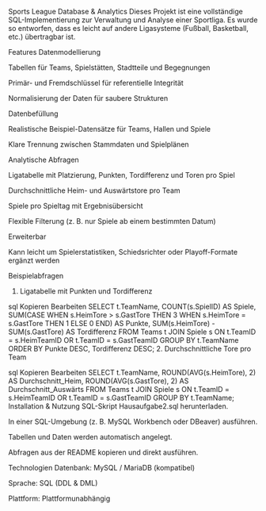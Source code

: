 Sports League Database & Analytics
Dieses Projekt ist eine vollständige SQL-Implementierung zur Verwaltung und Analyse einer Sportliga.
Es wurde so entworfen, dass es leicht auf andere Ligasysteme (Fußball, Basketball, etc.) übertragbar ist.

Features
Datenmodellierung

Tabellen für Teams, Spielstätten, Stadtteile und Begegnungen

Primär- und Fremdschlüssel für referentielle Integrität

Normalisierung der Daten für saubere Strukturen

Datenbefüllung

Realistische Beispiel-Datensätze für Teams, Hallen und Spiele

Klare Trennung zwischen Stammdaten und Spielplänen

Analytische Abfragen

Ligatabelle mit Platzierung, Punkten, Tordifferenz und Toren pro Spiel

Durchschnittliche Heim- und Auswärtstore pro Team

Spiele pro Spieltag mit Ergebnisübersicht

Flexible Filterung (z. B. nur Spiele ab einem bestimmten Datum)

Erweiterbar

Kann leicht um Spielerstatistiken, Schiedsrichter oder Playoff-Formate ergänzt werden

Beispielabfragen
1. Ligatabelle mit Punkten und Tordifferenz

sql
Kopieren
Bearbeiten
SELECT 
    t.TeamName,
    COUNT(s.SpielID) AS Spiele,
    SUM(CASE WHEN s.HeimTore > s.GastTore THEN 3
             WHEN s.HeimTore = s.GastTore THEN 1
             ELSE 0 END) AS Punkte,
    SUM(s.HeimTore) - SUM(s.GastTore) AS Tordifferenz
FROM Teams t
JOIN Spiele s ON t.TeamID = s.HeimTeamID OR t.TeamID = s.GastTeamID
GROUP BY t.TeamName
ORDER BY Punkte DESC, Tordifferenz DESC;
2. Durchschnittliche Tore pro Team

sql
Kopieren
Bearbeiten
SELECT 
    t.TeamName,
    ROUND(AVG(s.HeimTore), 2) AS Durchschnitt_Heim,
    ROUND(AVG(s.GastTore), 2) AS Durchschnitt_Auswärts
FROM Teams t
JOIN Spiele s ON t.TeamID = s.HeimTeamID OR t.TeamID = s.GastTeamID
GROUP BY t.TeamName;
Installation & Nutzung
SQL-Skript Hausaufgabe2.sql herunterladen.

In einer SQL-Umgebung (z. B. MySQL Workbench oder DBeaver) ausführen.

Tabellen und Daten werden automatisch angelegt.

Abfragen aus der README kopieren und direkt ausführen.

Technologien
Datenbank: MySQL / MariaDB (kompatibel)

Sprache: SQL (DDL & DML)

Plattform: Plattformunabhängig


